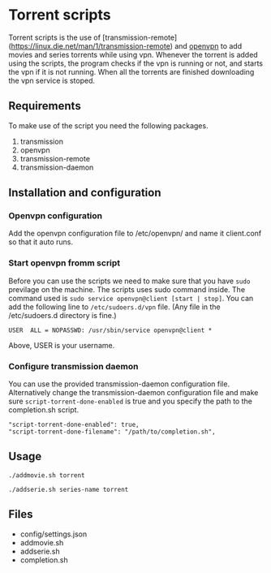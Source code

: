# Torrent scripts

Torrent scripts is the use of [transmission-remote] (https://linux.die.net/man/1/transmission-remote) and [openvpn](https://linux.die.net/man/8/openvpn) to add movies and series torrents while
using vpn. Whenever the torrent is added using the scripts, the program checks if the vpn is running or not, and starts the vpn if it is not running. When all the torrents are finished downloading the vpn service is stoped. 

## Requirements

To make use of the script you need the following packages.
1. transmission
2. openvpn
3. transmission-remote
4. transmission-daemon

## Installation and configuration

### Openvpn configuration

Add the openvpn configuration file to /etc/openvpn/ and name it client.conf so that it auto runs.

### Start openvpn fromm script 
Before you can use the scripts we need to make sure that you have `sudo` previlage on the machine.
The scripts uses sudo command inside. The command used is `sudo service openvpn@client [start | stop]`.
You can add the following line to `/etc/sudoers.d/vpn` file. (Any file in the /etc/sudoers.d directory is fine.)
```
USER  ALL = NOPASSWD: /usr/sbin/service openvpn@client *
```
Above, USER is your username.


### Configure transmission daemon

You can use the provided transmission-daemon configuration file. Alternatively change the transmission-daemon configuration file
and make sure `script-torrent-done-enabled` is true and you specify the path to the completion.sh script. 
```
"script-torrent-done-enabled": true,
"script-torrent-done-filename": "/path/to/completion.sh",
```

## Usage
```
./addmovie.sh torrent
```
```
./addserie.sh series-name torrent
```
## Files
* config/settings.json
* addmovie.sh
* addserie.sh
* completion.sh
